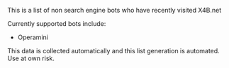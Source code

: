 This is a list of non search engine bots who have recently visited X4B.net

Currently supported bots include:
 - Operamini

This data is collected automatically and this list generation is automated. Use at own risk.